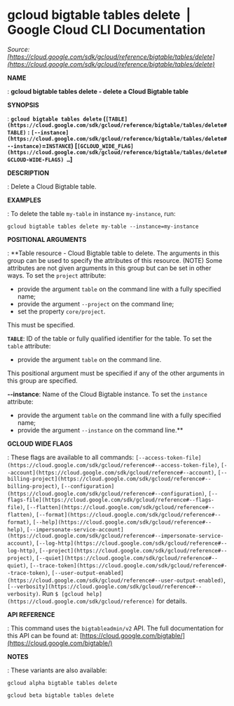 # gcloud bigtable tables delete  |  Google Cloud CLI Documentation

*Source: [https://cloud.google.com/sdk/gcloud/reference/bigtable/tables/delete](https://cloud.google.com/sdk/gcloud/reference/bigtable/tables/delete)*

**NAME**

: **gcloud bigtable tables delete - delete a Cloud Bigtable table**

**SYNOPSIS**

: **`gcloud bigtable tables delete` (`[TABLE](https://cloud.google.com/sdk/gcloud/reference/bigtable/tables/delete#TABLE)` : `[--instance](https://cloud.google.com/sdk/gcloud/reference/bigtable/tables/delete#--instance)`=`INSTANCE`) [`[GCLOUD_WIDE_FLAG](https://cloud.google.com/sdk/gcloud/reference/bigtable/tables/delete#GCLOUD-WIDE-FLAGS) …`]**

**DESCRIPTION**

: Delete a Cloud Bigtable table.

**EXAMPLES**

: To delete the table `my-table` in instance `my-instance`,
run:

```
gcloud bigtable tables delete my-table --instance=my-instance
```

**POSITIONAL ARGUMENTS**

: **Table resource - Cloud Bigtable table to delete. The arguments in this group can
be used to specify the attributes of this resource. (NOTE) Some attributes are
not given arguments in this group but can be set in other ways.
To set the `project` attribute:

- provide the argument `table` on the command line with a fully
specified name;
- provide the argument `--project` on the command line;
- set the property `core/project`.

This must be specified.

**`TABLE`**:
ID of the table or fully qualified identifier for the table.
To set the `table` attribute:

- provide the argument `table` on the command line.

This positional argument must be specified if any of the other arguments in this
group are specified.

**--instance**:
Name of the Cloud Bigtable instance.
To set the `instance` attribute:

- provide the argument `table` on the command line with a fully
specified name;
- provide the argument `--instance` on the command line.**

**GCLOUD WIDE FLAGS**

: These flags are available to all commands: `[--access-token-file](https://cloud.google.com/sdk/gcloud/reference#--access-token-file)`,
`[--account](https://cloud.google.com/sdk/gcloud/reference#--account)`, `[--billing-project](https://cloud.google.com/sdk/gcloud/reference#--billing-project)`,
`[--configuration](https://cloud.google.com/sdk/gcloud/reference#--configuration)`,
`[--flags-file](https://cloud.google.com/sdk/gcloud/reference#--flags-file)`,
`[--flatten](https://cloud.google.com/sdk/gcloud/reference#--flatten)`, `[--format](https://cloud.google.com/sdk/gcloud/reference#--format)`, `[--help](https://cloud.google.com/sdk/gcloud/reference#--help)`, `[--impersonate-service-account](https://cloud.google.com/sdk/gcloud/reference#--impersonate-service-account)`,
`[--log-http](https://cloud.google.com/sdk/gcloud/reference#--log-http)`,
`[--project](https://cloud.google.com/sdk/gcloud/reference#--project)`, `[--quiet](https://cloud.google.com/sdk/gcloud/reference#--quiet)`, `[--trace-token](https://cloud.google.com/sdk/gcloud/reference#--trace-token)`, `[--user-output-enabled](https://cloud.google.com/sdk/gcloud/reference#--user-output-enabled)`,
`[--verbosity](https://cloud.google.com/sdk/gcloud/reference#--verbosity)`.
Run `$ [gcloud help](https://cloud.google.com/sdk/gcloud/reference)` for details.

**API REFERENCE**

: This command uses the `bigtableadmin/v2` API. The full documentation
for this API can be found at: [https://cloud.google.com/bigtable/](https://cloud.google.com/bigtable/)

**NOTES**

: These variants are also available:

```
gcloud alpha bigtable tables delete
```

```
gcloud beta bigtable tables delete
```
